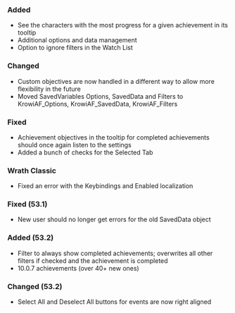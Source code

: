 ### Added
- See the characters with the most progress for a given achievement in its tooltip
- Additional options and data management
- Option to ignore filters in the Watch List

### Changed
- Custom objectives are now handled in a different way to allow more flexibility in the future
- Moved SavedVariables Options, SavedData and Filters to KrowiAF_Options, KrowiAF_SavedData, KrowiAF_Filters

### Fixed
- Achievement objectives in the tooltip for completed achievements should once again listen to the settings
- Added a bunch of checks for the Selected Tab

### Wrath Classic
- Fixed an error with the Keybindings and Enabled localization

### Fixed (53.1)
- New user should no longer get errors for the old SavedData object

### Added (53.2)
- Filter to always show completed achievements; overwrites all other filters if checked and the achievement is completed
- 10.0.7 achievements (over 40+ new ones)

### Changed (53.2)
- Select All and Deselect All buttons for events are now right aligned